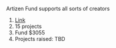 Artizen Fund supports all sorts of creators

1. [Link](https://artizen.fund/index/mf/hyperdesci-fund-for-open-science?season=5)
2. 15 projects
3. Fund $3055
4. Projects raised: TBD
